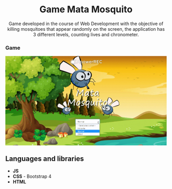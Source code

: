 <h1 align="center">
Game Mata Mosquito</h1>
 
<p align="center">Game developed in the course of Web Development with the objective of killing mosquitoes that appear randomly on the screen, the application has 3 different levels, counting lives and chronometer.</p> 

### Game
<div width= 100%>
 <img src="https://github.com/jpm4rtinss/gameMataMosquito/blob/master/img/20200820_171319.gif" align="center">

</div>

## Languages and libraries

- **JS**  
- **CSS** - Bootstrap 4
-  **HTML**
